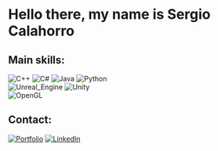 # Hello there, my name is Sergio Calahorro

## Main skills:
![C++](https://img.shields.io/badge/C++-000000?style=for-the-badge&logo=c%2B%2B&logoColor=white&labelColor=101010)
![C#](https://img.shields.io/badge/C_Sharp-000000?style=for-the-badge&logo=c-sharp&logoColor=white&labelColor=101010)
![Java](https://img.shields.io/badge/Java-000000?style=for-the-badge&logo=java&logoColor=white&labelColor=101010)
![Python](https://img.shields.io/badge/Python-000000?style=for-the-badge&logo=python&logoColor=white&labelColor=101010)
</br>
![Unreal_Engine](https://img.shields.io/badge/Unreal_Engine-000000?style=for-the-badge&logo=unreal-engine&logoColor=white&labelColor=101010)
![Unity](https://img.shields.io/badge/Unity-000000?style=for-the-badge&logo=unity&logoColor=white&labelColor=101010)
</br>
![OpenGL](https://img.shields.io/badge/OpenGL-000000?style=for-the-badge&logo=opengl&logoColor=white&labelColor=101010)
</br>

## Contact:
[![Portfolio](https://img.shields.io/badge/My_Portfolio-000000?style=for-the-badge&logo=dev.to&logoColor=white&labelColor=101010)](https://sergiocalahorro.github.io)
[![LinkedIn](https://img.shields.io/badge/LinkedIn-Sergio_Calahorro-0077B5?style=for-the-badge&logo=linkedin&logoColor=white&labelColor=101010)](https://www.linkedin.com/in/sergiocalahorro)
